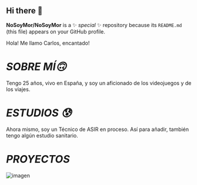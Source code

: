 ## Hi there 👋


**NoSoyMor/NoSoyMor** is a ✨ _special_ ✨ repository because its `README.md` (this file) appears on your GitHub profile.

Hola! Me llamo Carlos, encantado!

# *SOBRE MÍ🙃*
Tengo 25 años, vivo en España, y soy un aficionado de los videojuegos y de los viajes. 

# *ESTUDIOS 😰*
Ahora mismo, soy un Técnico de ASIR en proceso.
Así para añadir, también tengo algún estudio sanitario.

# *PROYECTOS* 
![imagen](/assets/C:\Users\CarMo\OneDrive\Escritorio) 




<!--
Here are some ideas to get you started:

- 🔭 I’m currently working on ...
- 🌱 I’m currently learning ...
- 👯 I’m looking to collaborate on ...
- 🤔 I’m looking for help with ...
- 💬 Ask me about ...
- 📫 How to reach me: ...
- 😄 Pronouns: ...
- ⚡ Fun fact: ...
-->
